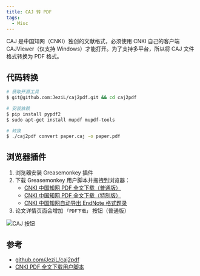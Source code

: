 ```yaml
---
title: CAJ 转 PDF
tags:
  - Misc
---
```


CAJ 是中国知网（CNKI）独创的文献格式，必须使用 CNKI 自己的客户端 CAJViewer（仅支持 Windows）才能打开。为了支持多平台，所以将 CAJ 文件格式转换为 PDF 格式。

## 代码转换

```sh
# 获取开源工具
$ git@github.com:JeziL/caj2pdf.git && cd caj2pdf

# 安装依赖
$ pip install pypdf2
$ sudo apt-get install mupdf mupdf-tools

# 转换
$ ./caj2pdf convert paper.caj -o paper.pdf
```

## 浏览器插件

1. 浏览器安装 Greasemonkey 插件
2. 下载 Greasemonkey 用户脚本并拖拽到浏览器：
   * [CNKI 中国知网 PDF 全文下载（普通版）](https://greasyfork.org/zh-CN/scripts/18841-cnki-%E4%B8%AD%E5%9B%BD%E7%9F%A5%E7%BD%91-pdf-%E5%85%A8%E6%96%87%E4%B8%8B%E8%BD%BD)
   * [CNKI 中国知网 PDF 全文下载（特制版）](https://greasyfork.org/zh-CN/scripts/18842-cnki-%E4%B8%AD%E5%9B%BD%E7%9F%A5%E7%BD%91-pdf-%E5%85%A8%E6%96%87%E4%B8%8B%E8%BD%BD-%E7%89%B9%E5%88%B6%E7%89%88)
   * [CNKI 中国知网自动导出 EndNote 格式题录](https://greasyfork.org/zh-CN/scripts/18828-cnki-%E4%B8%AD%E5%9B%BD%E7%9F%A5%E7%BD%91%E8%87%AA%E5%8A%A8%E5%AF%BC%E5%87%BA-endnote-%E6%A0%BC%E5%BC%8F%E9%A2%98%E5%BD%95)
3. 论文详情页面会增加 `「PDF下载」` 按钮（普通版）

![CAJ 按钮](/assets/img/post/caj/caj-button.png)

## 参考

* [github.com/JeziL/caj2pdf](https://github.com/JeziL/caj2pdf)
* [CNKI PDF 全文下载用户脚本](https://blog.csdn.net/VVBBBBB/article/details/51908785)
